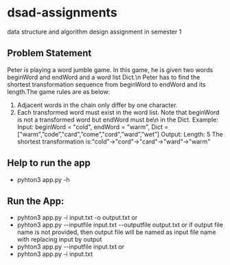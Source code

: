 # dsad-assignments
data structure and algorithm design assignment in semester 1

## Problem Statement
Peter is playing a word jumble game. In this game, he is given two words beginWord and endWord and a word list Dict.\n
Peter has to find the shortest transformation sequence from beginWord to endWord and its length.The game rules are as below:
1. Adjacent words in the chain only differ by one character.
2. Each transformed word must exist in the word list. Note that beginWord is not a transformed word but endWord must be\n
   in the Dict.
Example:
    Input: beginWord = "cold", endWord = "warm",
           Dict = ["warm",”code”,"card",”come”,"cord",”ward”,”wet”]
    Output:
           Length: 5
           The shortest transformation is:"cold"->"cord"->"card"->"ward"->"warm"

## Help to run the app
   - pyhton3 app.py -h

## Run the App:
  - pyhton3 app.py -i input.txt -o output.txt
  or
  - pyhton3 app.py --inputfile input.txt --outputfile output.txt
  or if output file name is not provided, then output file will be named as input file name with replacing input by output
  - pyhton3 app.py --inputfile input.txt
  or
  - pyhton3 app.py -i input.txt